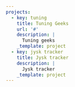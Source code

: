 ```yaml
---
projects:
  - key: tuning
    title: Tuning Geeks
    url: '#'
    description: |
      Tuning geeks
    _template: project
  - key: jysk tracker
    title: Jysk tracker
    description: |
      Jysk tracker
    _template: project
---
```


